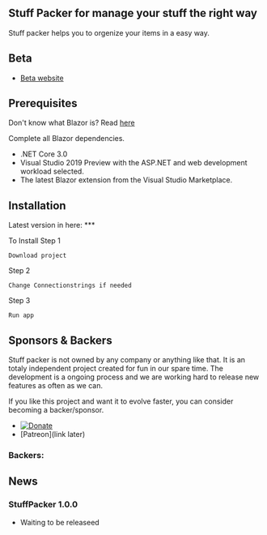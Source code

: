 ## Stuff Packer for manage your stuff the right way

Stuff packer helps you to orgenize your items in a easy way.

## Beta
- [Beta website](https://stuffpackerprod.azurewebsites.net)

## Prerequisites

Don't know what Blazor is? Read [here](https://github.com/aspnet/Blazor)

Complete all Blazor dependencies.

- .NET Core 3.0
- Visual Studio 2019 Preview with the ASP.NET and web development workload selected.
- The latest Blazor extension from the Visual Studio Marketplace.

## Installation 

Latest version in here:  ***

To Install
Step 1

```
Download project
```
Step 2 
```
Change Connectionstrings if needed 
```
Step 3 
```
Run app
```

## Sponsors & Backers
Stuff packer is not owned by any company or anything like that.
It is an totaly independent project created for fun in our spare time.
The development is a ongoing process and we are working hard to release new features as often as we can.

If you like this project and want it to evolve faster, you can consider becoming a backer/sponsor.
- [![Donate](https://img.shields.io/badge/Donate-PayPal-green.svg)](https://www.paypal.com/cgi-bin/webscr?cmd=_s-xclick&hosted_button_id=JYFE8G5THVXRY&source=url)
- [Patreon](link later)

### Backers:

## News

### StuffPacker 1.0.0
- Waiting to be releaseed
